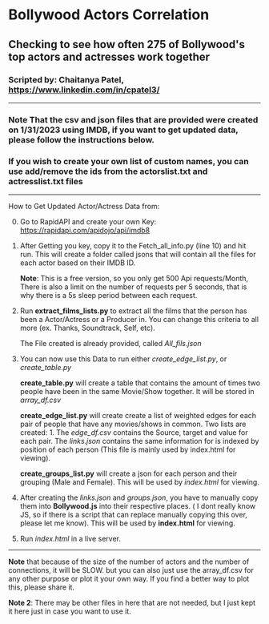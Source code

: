 # **Bollywood Actors Correlation**

## Checking to see how often 275 of Bollywood's top actors and actresses work together

### Scripted by: Chaitanya Patel, https://www.linkedin.com/in/cpatel3/

---

### **Note** That the csv and json files that are provided were created on **1/31/2023** using IMDB, if you want to get updated data, please follow the instructions below.



### **If you wish to create your own list of custom names, you can use add/remove the ids from the actorslist.txt and actresslist.txt files**

---


How to Get Updated Actor/Actress Data from:

0. Go to RapidAPI and create your own Key:
https://rapidapi.com/apidojo/api/imdb8

1. After Getting you key, copy it to the Fetch_all_info.py (line 10) and hit run. This will create a folder called jsons that will contain all the files for each actor based on their IMDB ID.

    **Note**: This is a free version, so you only get 500 Api requests/Month, There is also a limit on the number of requests per 5 seconds, that is why there is a 5s sleep period between each request.

2. Run **extract_films_lists.py** to extract all the films that the person has been a Actor/Actress or a Producer in. You can change this criteria to all more (ex. Thanks, Soundtrack, Self, etc).

    The File created is already provided, called *All_fils.json*

3. You can now use this Data to run either *create_edge_list.py*, or *create_table.py*

    **create_table.py** will create a table that contains the amount of times two people have been in the same Movie/Show together. It will be stored in *array_df.csv*

    **create_edge_list.py** will create create a list of weighted edges for each pair of people that have any movies/shows in common. Two lists are created: 1. The *edge_df.csv* contains the Source, target and value for each pair. The *links.json* contains the same information for is indexed by position of each person (This file is mainly used by index.html for viewing).

    **create_groups_list.py** will create a json for each person and their grouping (Male and Female). This will be used by *index.html* for viewing.

4. After creating the *links.json* and *groups.json*, you have to manually copy them into **Bollywood.js** into their respective places. ( I dont really know JS, so if there is a script that can replace manually copying this over, please let me know). This will be used by **index.html** for viewing.

5. Run *index.html* in a live server. 

---

**Note** that because of the size of the number of actors and the number of connections, it will be SLOW. but you can also just use the array_df.csv for any other purpose or plot it your own way. If you find a better way to plot this, please share it.

**Note 2**: There may be other files in here that are not needed, but I just kept it here just in case you want to use it.